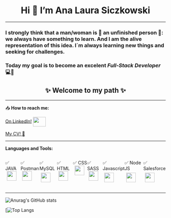<h1 align="center"> Hi 👋 I’m Ana Laura Siczkowski </h1>

***
### I strongly think that a man/woman is 🚧 an unfinished person 🚧: we always have something to learn. And I am the alive representation of this idea. I´m always learning new things and seeking for challenges.
### Today my goal is to become an excelent *Full-Stack Developer* 💻💪   

<h2 align="center">✨ Welcome to my path ✨</h2>

***

📥 **How to reach me:**
 
<a href="https://linkedin.com/in/ana-laura-siczkowski/" target="_blank">On LinkedIn!</a> <a href="https://linkedin.com/in/ana-laura-siczkowski/" target="blank"><img align="center" src="https://cdn.jsdelivr.net/npm/simple-icons@3.0.1/icons/linkedin.svg" alt="" height="30" width="40" /></a>

<a href="https://analauras.github.io/CV/" target="_blank">My CV! :eyes:</a>

***

**Languages and Tools:**  
<div style="display: flex; flex-direction: row; justify-content: center">
  <p>✅  JAVA  <img src="https://cdn.svgporn.com/logos/java.svg" width="30px" height="30px" hspace="5"/> </p>
  <p>✅  Postman  <img src="https://cdn.svgporn.com/logos/postman.svg" width="30px" height="30px" hspace="5"/>  </p>
  <p>✅  MySQL  <img src="https://cdn.svgporn.com/logos/mysql.svg" width="30px" height="30px" hspace="5" vspace="5"/> </p>
  <p>✅  HTML  <img src="https://cdn.svgporn.com/logos/html-5.svg" width="30px" height="30px" hspace="5"/> </p>
  <p>✅  CSS  <img src="https://cdn.svgporn.com/logos/css-3.svg" width="30px" height="30px" hspace="5"/> </p>
  <p>✅  SASS  <img src="https://cdn.svgporn.com/logos/sass.svg" width="30px" height="30px" hspace="5"/> </p>
  <p>✅  Javascript  <img src="https://cdn.svgporn.com/logos/javascript.svg" width="30px" height="30px" hspace="5" vspace="5"/> </p>
  <p>✅  Node JS  <img src="https://cdn.svgporn.com/logos/nodejs-icon.svg" width="30px" height="30px" hspace="5" vspace="5"/> </p>
  <p>✅  Salesforce  <img src="https://cdn.svgporn.com/logos/salesforce.svg" width="30px" height="30px" hspace="5" vspace="5"/> </p>
</div>

---
![Anurag's GitHub stats](https://github-readme-stats.vercel.app/api?username=AnaLauraS&show_icons=true&theme=tokyonight&count_private=true)

[![Top Langs](https://github-readme-stats.vercel.app/api/top-langs/?username=AnaLauraS&layout=compact&langs_count=6)
